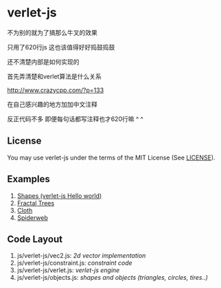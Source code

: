 verlet-js
=========

不为别的就为了搞那么牛叉的效果

只用了620行js  这也该值得好好捣鼓捣鼓

还不清楚内部是如何实现的

首先弄清楚和verlet算法是什么关系

http://www.crazycpp.com/?p=133

在自己感兴趣的地方加加中文注释 

反正代码不多  即便每句话都写注释也才620行嘛 ^ ^


License
-------
You may use verlet-js under the terms of the MIT License (See [LICENSE](LICENSE)).


Examples
--------
1. [Shapes (verlet-js Hello world)](http://subprotocol.com/verlet-js/examples/shapes.html)
2. [Fractal Trees](http://subprotocol.com/verlet-js/examples/tree.html)
3. [Cloth](http://subprotocol.com/verlet-js/examples/cloth.html)
4. [Spiderweb](http://subprotocol.com/verlet-js/examples/spiderweb.html)


Code Layout
-----------
1. js/verlet-js/vec2.js: _2d vector implementation_
2. js/verlet-js/constraint.js: _constraint code_
3. js/verlet-js/verlet.js: _verlet-js engine_
4. js/verlet-js/objects.js: _shapes and objects (triangles, circles, tires..)_
